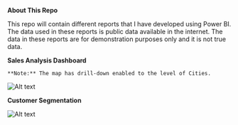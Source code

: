 **About This Repo**

This repo will contain different reports that I have developed using Power BI. The data used in these reports is public data available in the internet. The data in these reports are for demonstration purposes only and it is not true data.

**Sales Analysis Dashboard**
```
**Note:** The map has drill-down enabled to the level of Cities.
```

![Alt text](https://github.com/Abushaam/PowerBI/blob/main/Sales_Analysis/Report_Snapshot.JPG?raw=true "Sales Analysis")

**Customer Segmentation**

![Alt text](https://github.com/Abushaam/PowerBI/blob/main/Customer_Segmentation/Dashboard_Snapshot.JPG?raw=true "Customer Segmentation")
